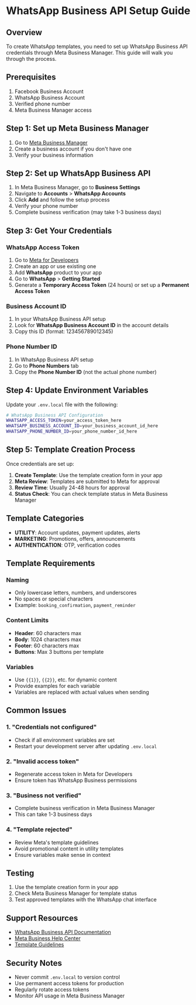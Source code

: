 # WhatsApp Business API Setup Guide

## Overview
To create WhatsApp templates, you need to set up WhatsApp Business API credentials through Meta Business Manager. This guide will walk you through the process.

## Prerequisites
1. Facebook Business Account
2. WhatsApp Business Account
3. Verified phone number
4. Meta Business Manager access

## Step 1: Set up Meta Business Manager

1. Go to [Meta Business Manager](https://business.facebook.com/)
2. Create a business account if you don't have one
3. Verify your business information

## Step 2: Set up WhatsApp Business API

1. In Meta Business Manager, go to **Business Settings**
2. Navigate to **Accounts** > **WhatsApp Accounts**
3. Click **Add** and follow the setup process
4. Verify your phone number
5. Complete business verification (may take 1-3 business days)

## Step 3: Get Your Credentials

### WhatsApp Access Token
1. Go to [Meta for Developers](https://developers.facebook.com/)
2. Create an app or use existing one
3. Add **WhatsApp** product to your app
4. Go to **WhatsApp** > **Getting Started**
5. Generate a **Temporary Access Token** (24 hours) or set up a **Permanent Access Token**

### Business Account ID
1. In your WhatsApp Business API setup
2. Look for **WhatsApp Business Account ID** in the account details
3. Copy this ID (format: 123456789012345)

### Phone Number ID
1. In WhatsApp Business API setup
2. Go to **Phone Numbers** tab
3. Copy the **Phone Number ID** (not the actual phone number)

## Step 4: Update Environment Variables

Update your `.env.local` file with the following:

```bash
# WhatsApp Business API Configuration
WHATSAPP_ACCESS_TOKEN=your_access_token_here
WHATSAPP_BUSINESS_ACCOUNT_ID=your_business_account_id_here
WHATSAPP_PHONE_NUMBER_ID=your_phone_number_id_here
```

## Step 5: Template Creation Process

Once credentials are set up:

1. **Create Template**: Use the template creation form in your app
2. **Meta Review**: Templates are submitted to Meta for approval
3. **Review Time**: Usually 24-48 hours for approval
4. **Status Check**: You can check template status in Meta Business Manager

## Template Categories

- **UTILITY**: Account updates, payment updates, alerts
- **MARKETING**: Promotions, offers, announcements
- **AUTHENTICATION**: OTP, verification codes

## Template Requirements

### Naming
- Only lowercase letters, numbers, and underscores
- No spaces or special characters
- Example: `booking_confirmation`, `payment_reminder`

### Content Limits
- **Header**: 60 characters max
- **Body**: 1024 characters max
- **Footer**: 60 characters max
- **Buttons**: Max 3 buttons per template

### Variables
- Use `{{1}}`, `{{2}}`, etc. for dynamic content
- Provide examples for each variable
- Variables are replaced with actual values when sending

## Common Issues

### 1. "Credentials not configured"
- Check if all environment variables are set
- Restart your development server after updating `.env.local`

### 2. "Invalid access token"
- Regenerate access token in Meta for Developers
- Ensure token has WhatsApp Business permissions

### 3. "Business not verified"
- Complete business verification in Meta Business Manager
- This can take 1-3 business days

### 4. "Template rejected"
- Review Meta's template guidelines
- Avoid promotional content in utility templates
- Ensure variables make sense in context

## Testing

1. Use the template creation form in your app
2. Check Meta Business Manager for template status
3. Test approved templates with the WhatsApp chat interface

## Support Resources

- [WhatsApp Business API Documentation](https://developers.facebook.com/docs/whatsapp)
- [Meta Business Help Center](https://www.facebook.com/business/help)
- [Template Guidelines](https://developers.facebook.com/docs/whatsapp/business-management-api/message-templates/guidelines)

## Security Notes

- Never commit `.env.local` to version control
- Use permanent access tokens for production
- Regularly rotate access tokens
- Monitor API usage in Meta Business Manager
